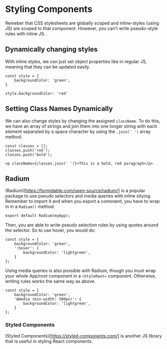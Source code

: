# Styling Components 
Remeber that CSS stylesheets are globally scoped and inline-styles (using JS) are scoped to that component. However, you can't write pseudo-style rules with inline JS.

## Dynamically changing styles
With inline styles, we can just set object properties like in regular JS, meaning that they can be updated easily. 
```
const style = {
    backgroundColor: 'green',
}

style.backgroundColor: 'red'
```

## Setting Class Names Dynamically
We can also change styles by changing the assigned `className`. To do this, we have an array of strings and join them into one longer string with each element separated by a space character by using the `.join(' ')` array method. 
```
const classes = [];
classes.push('red');
classes.push('bold');

<p className={classes.join(' ')}>This is a bold, red paragraph</p>
```

## Radium
(Radium)[https://formidable.com/open-source/radium/] is a popular package to use pseudo selectors and media queries with inline stlying. Remember to import it and when you export a comonent, you have to wrap in in a `Radium()` method.
```
export default Radium(myApp);
```
Then, you are able to write pseudo selection rules by using quotes around the selector. So to use hover, you would do:
```
const style = {
    backgroundColor: 'green',
    ':hover': {
        backgroundColor: 'lightgreen',
    }
};
```

Using media queries is also possible with Radium, though you must wrap your whole App/root component in a `<StyleRoot>` component. Otherwise, writing rules works the same way as above. 
```
const style = {
    backgroundColor: 'green',
    '@media (min-width: 500px)': {
        backgroundColor: 'lightgreen',
    }
};
```

### Styled Components
(Styled Components)[https://styled-components.com/] is another JS library that is useful in styling React components. 